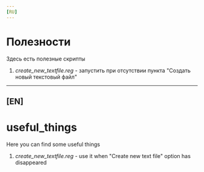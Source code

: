```yaml
---
[RU]
---
```

# Полезности
Здесь есть полезные скрипты
1. *create_new_textfile.reg* - запустить при отсутствии пункта "Создать новый текстовый файл"

---
[EN]
---
# useful_things
Here you can find some useful things
1. *create_new_textfile.reg* - use it when "Create new text file" option has disappeared

